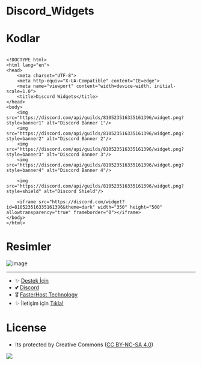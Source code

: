 # Discord_Widgets

# Kodlar

```

<!DOCTYPE html>
<html lang="en">
<head>
    <meta charset="UTF-8">
    <meta http-equiv="X-UA-Compatible" content="IE=edge">
    <meta name="viewport" content="width=device-width, initial-scale=1.0">
    <title>Discord Widgets</title>
</head>
<body>
    <img src="https://discord.com/api/guilds/810523516335161396/widget.png?style=banner1" alt="Discord Banner 1"/>
    <img src="https://discord.com/api/guilds/810523516335161396/widget.png?style=banner2" alt="Discord Banner 2"/>
    <img src="https://discord.com/api/guilds/810523516335161396/widget.png?style=banner3" alt="Discord Banner 3"/>
    <img src="https://discord.com/api/guilds/810523516335161396/widget.png?style=banner4" alt="Discord Banner 4"/>

    <img src="https://discord.com/api/guilds/810523516335161396/widget.png?style=shield" alt="Discord Shield"/>

    <iframe src="https://discord.com/widget?id=810523516335161396&theme=dark" width="350" height="500" allowtransparency="true" frameborder="0"></iframe>
</body>
</html>

```

# Resimler

![image](https://user-images.githubusercontent.com/63351166/211155117-e5b2b8e0-afe4-4b09-85ef-b0b972dfe9e4.png)


---
- ✨ [Destek İçin](https://fastuptime.com) <br>
- 💕 [Discord](https://fastuptime.com/discord)<br>
- 🎖️ [FasterHost Technology](https://fasterhost.tech/)<br>
- ✨ İletişim için [Tıkla!](mailto:fastuptime@gmail.com)<br>

# License
- Its protected by Creative Commons ([CC BY-NC-SA 4.0](https://creativecommons.org/licenses/by-nc-sa/4.0/))

<a href="https://creativecommons.org/licenses/by-nc-sa/4.0/" title="BYNCSA40"><img src="https://licensebuttons.net/l/by-nc-sa/4.0/88x31.png"></a>

